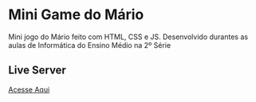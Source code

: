 # Mini Game do Mário
 Mini jogo do Mário feito com HTML, CSS e JS. Desenvolvido durantes as aulas de Informática do Ensino Médio na 2º Série

 ## Live Server
 <a href="https://jaojogadez.io/mini-game-mario/index.html">Acesse Aqui</a>
